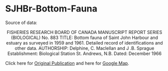 # SJHBr-Bottom-Fauna

Source of data: 

<center>
FISHERIES RESEARCH BOARD OF CANADA
MANUSCRIPT REPORT SERIES (BIOLOGICAL)
No. 883
TITLE: Bottom fauna of Saint John Harbour and estuary as surveyed in 1959 and 1961. 
Detailed record of identifications and other data. 
AUTHORSHIP: Delphine, C. Maclellan and J .B. Sprague 
Establishment: Biological Station St. Andrews, N.B.
Dated: December 1966
</center>

Click here for <a href="http://www.dfo-mpo.gc.ca/Library/30300.pdf">Original Publication</a> and here for <a href="https://www.google.ca/maps/@45.2735447,-66.1538143,12z/data=!3m1!4b1!4m2!6m1!1szffcwx5lQc60.kKYablDNDFw0?hl=en">Google Map</a>. 

